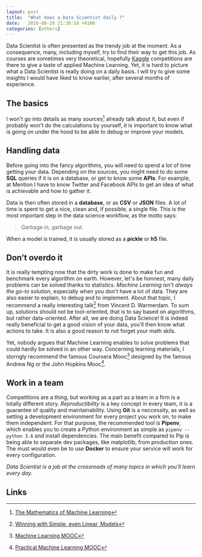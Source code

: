 ```yaml
---
layout: post
title:  "What does a Data Scientist daily ?"
date:   2018-08-20 21:30:10 +0100
categories: [others]
---
```


Data Scientist is often presented as the trendy job at the moment. As a consequence, many, including myself, try to find their way to get this job. As courses are sometimes very theoretical, hopefully [Kaggle](https://www.kaggle.com/) competitions are there to give a taste of applied Machine Learning. Yet, it is hard to picture what a Data Scientist is really doing on a daily basis. I will try to give some insights I would have liked to know earlier, after several months of experience.

## The basics

I won't go into details as many sources[^1] already talk about it, but even if probably won't do the calculations by yourself, it is important to know what is going on under the hood to be able to debug or improve your models.

## Handling data

Before going into the fancy algorithms, you will need to spend a lot of time getting your data. Depending on the sources, you might need to do some **SQL** queries if it is on a database, or get to know some **APIs**. For example, at Mention I have to know Twitter and Facebook APIs to get an idea of what is achievable and how to gather it.

Data is then often stored in a **database**, or as **CSV** or **JSON** files. A lot of time is spent to get a nice, clean and, if possible, a single file. This is the most important step in the data science workflow, as the motto says:

> Garbage in, garbage out.

When a model is trained, it is usually stored as a **pickle** or **h5** file.

## Don’t overdo it

It is really tempting now that the dirty work is done to make fun and benchmark every algorithm on earth. However, let's be honnest, many daily problems can be solved thanks to statistics. *Machine Learning isn't always the go-to solution*, especially when you don't have a lot of data. They are also easier to explain, to debug and to implement. About that topic, I recommend a really interesting talk[^2] from Vincent D. Warmerdam. To sum up, solutions should not be tool-oriented, that is to say based on algorithms, but rather data-oriented. After all, we are doing Data Science! It is indeed really beneficial to get a good vision of your data, you'll then know what actions to take. It is also a good reason to not forget your math skils.

Yet, nobody argues that Machine Learning enables to solve problems that could hardly be solved in an other way. Concerning learning materials, I storngly recommend the famous Coursera Mooc[^3] designed by the famous Andrew Ng or the John Hopkins Mooc[^4].

## Work in a team

Competitions are a thing, but working as a part as a team in a firm is a totally different story. *Reproductibility* is a key concept in every team, it is a guarantee of quality and maintainability. Using **Git** is a neccessity, as well as setting a development environment for every project you work on, to make them independent. For that purpose, the recommended tool is **Pipenv**, which enables you to create a Python environment as simple as `pipenv --python 3.6` and install dependencies. The main benefit compared to Pip is being able to separate dev packages, like matplotlib, from production ones. The must would even be to use **Docker** to ensure your service will work for every configuration.


*Data Scientist is a job at the crossroads of many topics in which you'll learn every day.*

## Links

[^1]: [The Mathematics of Machine Learning](https://towardsdatascience.com/the-mathematics-of-machine-learning-894f046c568)
[^2]: [Winning with Simple, even Linear, Models](https://www.youtube.com/watch?v=68ABAU_V8qI)
[^3]: [Machine Learning MOOC](https://www.coursera.org/course/ml)
[^4]: [Practical Machine Learning MOOC](https://fr.coursera.org/learn/practical-machine-learning)